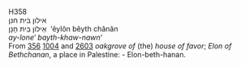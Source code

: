 H358  
אילון בּית חנן  
אֵילוֹן בֵּיתּ חָנָן ‎ ‘êylôn bêyth chânân  
*ay-lone‘* *bayth-khaw-nawn‘*  
From [356](h0356) [1004](h1004) and [2603](h2603) *oakgrove* *of* (the)
*house* *of* *favor*; *Elon* *of* *Bethchanan*, a place in Palestine: -
Elon-beth-hanan.  
